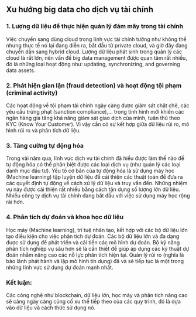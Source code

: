 ## Xu hướng big data cho dịch vụ tài chính
### 1. Lượng dữ liệu để thực hiện quản lý đám mây trong tài chính
Việc chuyển sang dùng cloud trong lĩnh vực tài chính tưởng như không thể nhưng thực tế nó lại đang diễn ra, bắt đầu từ private cloud, và giờ đây đang chuyển dần sang hybrid cloud.
Lượng dữ liệu phát sinh trong quản lý các cloud là rất lớn, nên vấn đề big data management được quan tâm rất nhiều, đó là những loại hoạt động như: updating, synchronizing, and governing data assets.

### 2. Phát hiện gian lận (fraud detection) và hoạt động tội phạm (criminal activity)
Các hoạt động về tội phạm tài chính ngày càng được giám sát chặt chẽ, các yêu cầu trừng phạt (sanction compliance),... trong tình hình mới khiến các ngân hàng gia tăng khả năng giám sát giao dịch của mình, tuân thủ theo KYC (Know Your Customer).
Vì vậy cần có sự kết hợp giữa dữ liệu rủi ro, mô hình rủi ro và phân tích dữ liệu.

### 3. Tăng cường tự động hóa
Trong vài năm qua, lĩnh vực dịch vụ tài chính đã hiểu được làm thế nào để tự động hóa có thể phân biệt được các loại dịch vụ (như quản lý các loại danh mục đầu tư). Yếu tố cơ bản của tự động hóa là sử dụng máy học (Machine learning) tập luyện dữ liệu để cải thiện các thuật toán để đưa ra các quyết định tự động về cách xử lý dữ liệu và truy vấn đến. Những nhiệm vụ này được cải thiện rất nhiều bằng cách tận dụng số lượng lớn dữ liệu.
Nhiều công ty dịch vụ tài chính đang bắt đầu với việc sử dụng máy học rộng rãi hơn. 

### 4. Phân tích dự đoán và khoa học dữ liệu
Học máy (Machine learning), trí tuệ nhân tạo, kết hợp với các bộ dữ liệu lớn tạo điều kiện cho việc phân tích dự đoán.
Các bộ dữ liệu lớn và đa dạng được sử dụng để phát triển và cải tiến các mô hình dự đoán.
Bộ kỹ năng phân tích nghiệp vụ sâu hơn sẽ là cần thiết để giúp áp dụng các kỹ thuật dự đoán nhằm nâng cao các nỗ lực phân tích hiện tại.
Quản lý rủi ro (nghĩa là bảo lãnh phát hành và lập mô hình tín dụng) đã và sẽ tiếp tục là một trong những lĩnh vực sử dụng dự đoán mạnh nhất.

### Kết luận:
Các công nghệ như blockchain, dữ liệu lớn, học máy và phân tích nâng cao sẽ càng ngày càng củng cố xu thế tiếp theo của các quy trình, đó là dựa vào dữ liệu và cách thức sử dụng nó.
